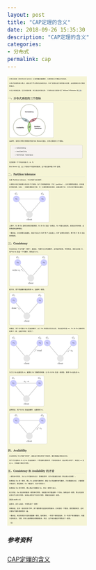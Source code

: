 ```yaml
---
layout: post
title: "CAP定理的含义"
date: 2018-09-26 15:35:30
description: "CAP定理的含义"
categories:
- 分布式
permalink: cap
---
```


![](/assets/img/CAP定理的含义.jpg)

##### 参考资料
[CAP定理的含义](http://www.ruanyifeng.com/blog/2018/07/cap.html)
